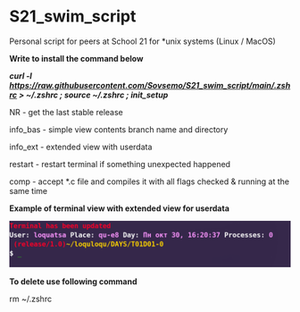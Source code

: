 # S21_swim_script
Personal script for peers at School 21 for *unix systems (Linux / MacOS)

**Write to install the command below**

***curl -l https://raw.githubusercontent.com/Sovsemo/S21_swim_script/main/.zshrc > ~/.zshrc ; source ~/.zshrc ; init_setup***

NR       - get the last stable release

info_bas - simple view contents branch name and directory

info_ext - extended view with userdata

restart  - restart terminal if something unexpected happened

comp     - accept *.c file and compiles it with all flags checked & running at the same time

**Example of terminal view with extended view for userdata**

![terminal_screen](scr1.png)

**To delete use following command**

rm ~/.zshrc
